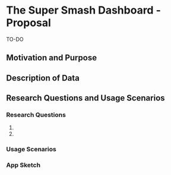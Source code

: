 # The Super Smash Dashboard - Proposal

TO-DO

## Motivation and Purpose


## Description of Data


## Research Questions and Usage Scenarios

### Research Questions

1.
2.


### Usage Scenarios



### App Sketch



